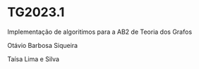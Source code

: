 # TG2023.1
Implementação de algoritimos para a AB2 de Teoria dos Grafos

Otávio Barbosa Siqueira

Taísa Lima e Silva
